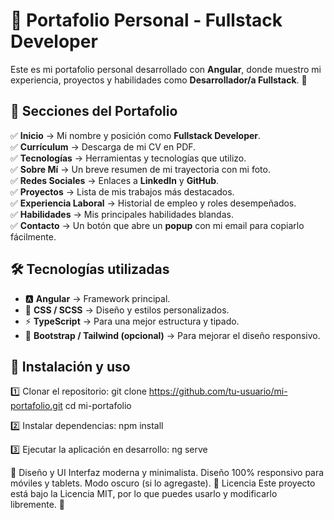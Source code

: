 # 🌟 Portafolio Personal - Fullstack Developer

Este es mi portafolio personal desarrollado con **Angular**, donde muestro mi experiencia, proyectos y habilidades como **Desarrollador/a Fullstack**. 🚀  

## 📌 Secciones del Portafolio

✅ **Inicio** → Mi nombre y posición como **Fullstack Developer**.  
✅ **Currículum** → Descarga de mi CV en PDF.  
✅ **Tecnologías** → Herramientas y tecnologías que utilizo.  
✅ **Sobre Mí** → Un breve resumen de mi trayectoria con mi foto.  
✅ **Redes Sociales** → Enlaces a **LinkedIn** y **GitHub**.  
✅ **Proyectos** → Lista de mis trabajos más destacados.  
✅ **Experiencia Laboral** → Historial de empleo y roles desempeñados.  
✅ **Habilidades** → Mis principales habilidades blandas.  
✅ **Contacto** → Un botón que abre un **popup** con mi email para copiarlo fácilmente.  

## 🛠️ Tecnologías utilizadas

- 🅰️ **Angular** → Framework principal.  
- 🎨 **CSS / SCSS** → Diseño y estilos personalizados.  
- ⚡ **TypeScript** → Para una mejor estructura y tipado.  
- 📂 **Bootstrap / Tailwind (opcional)** → Para mejorar el diseño responsivo.  

## 🚀 Instalación y uso

1️⃣ Clonar el repositorio:
git clone https://github.com/tu-usuario/mi-portafolio.git
cd mi-portafolio

2️⃣ Instalar dependencias:
npm install

3️⃣ Ejecutar la aplicación en desarrollo:
ng serve

🎨 Diseño y UI
Interfaz moderna y minimalista.
Diseño 100% responsivo para móviles y tablets.
Modo oscuro (si lo agregaste).
📜 Licencia
Este proyecto está bajo la Licencia MIT, por lo que puedes usarlo y modificarlo libremente. 🎉
